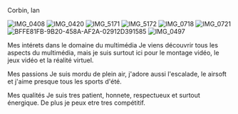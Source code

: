 Corbin, Ian

![IMG_0408](https://user-images.githubusercontent.com/106936139/214934238-9585a1ee-3225-4bad-b483-e9c84b68e9ad.jpeg)
![IMG_0420](https://user-images.githubusercontent.com/106936139/214934240-14c8b596-3857-4ac9-9fe4-c89de3f603e6.jpeg)
![IMG_5171](https://user-images.githubusercontent.com/106936139/214934243-65f184ae-fa18-4c87-860e-366927a87b69.JPG)
![IMG_5172](https://user-images.githubusercontent.com/106936139/214934246-fba9b234-f539-496c-b413-04fddda7aa5f.JPG)
![IMG_0718](https://user-images.githubusercontent.com/106936139/214934249-c5d54800-c840-4448-9242-37deae19b06a.JPG)
![IMG_0721](https://user-images.githubusercontent.com/106936139/214934250-13552460-4059-497e-8bf5-98f624b78581.JPG)
![BFFE81FB-9B20-458A-AF2A-02912D391585](https://user-images.githubusercontent.com/106936139/214934251-f249e4eb-61ed-423b-891d-74d29ae76eb8.jpg)
![IMG_0497](https://user-images.githubusercontent.com/106936139/214934252-e4f8d252-a40f-4b55-a408-f148da55675e.jpeg)

Mes intérets dans le domaine du multimédia
Je viens découvrir tous les aspects du multimédia, mais je suis surtout ici pour le montage vidéo, le jeux vidéo et la réalité virtuel.

Mes passions
Je suis mordu de plein air, j'adore aussi l'escalade, le airsoft et j'aime presque tous les sports d'été.

Mes qualités
Je suis tres patient, honnete, respectueux et surtout énergique. De plus je peux etre tres compétitif.


